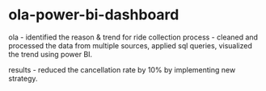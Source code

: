 # ola-power-bi-dashboard
ola - identified the reason & trend for ride collection 
process - cleaned and processed the data from multiple sources, applied sql queries, visualized the trend using power BI.

results - reduced the cancellation rate by 10% by implementing new strategy.
